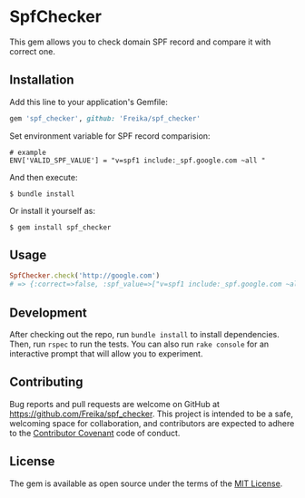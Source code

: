 # SpfChecker

This gem allows you to check domain SPF record and compare it with correct one.

## Installation

Add this line to your application's Gemfile:

```ruby
gem 'spf_checker', github: 'Freika/spf_checker'
```

Set environment variable for SPF record comparision:

```
# example
ENV['VALID_SPF_VALUE'] = "v=spf1 include:_spf.google.com ~all "
```

And then execute:

    $ bundle install

Or install it yourself as:

    $ gem install spf_checker

## Usage

```ruby
SpfChecker.check('http://google.com')
# => {:correct=>false, :spf_value=>["v=spf1 include:_spf.google.com ~all "], :message=>"Request successfully complete."}
```

## Development

After checking out the repo, run `bundle install` to install dependencies. Then, run `rspec` to run the tests. You can also run `rake console` for an interactive prompt that will allow you to experiment.

## Contributing

Bug reports and pull requests are welcome on GitHub at https://github.com/Freika/spf_checker. This project is intended to be a safe, welcoming space for collaboration, and contributors are expected to adhere to the [Contributor Covenant](http://contributor-covenant.org) code of conduct.


## License

The gem is available as open source under the terms of the [MIT License](http://opensource.org/licenses/MIT).

